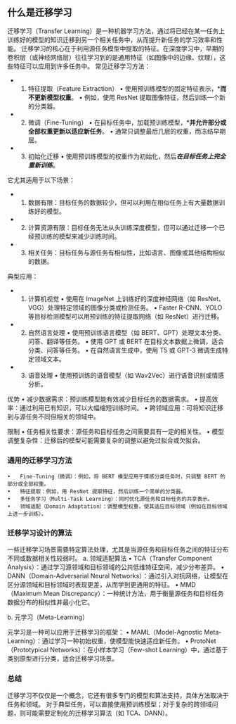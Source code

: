 ## 什么是迁移学习

迁移学习（Transfer Learning）是一种机器学习方法，通过将已经在某一任务上训练好的模型的知识迁移到另一个相关任务中，从而提升新任务的学习效率和性能。
迁移学习的核心在于利用源任务模型中提取的特征。在深度学习中，早期的卷积层（或神经网络层）往往学习到的是通用特征（如图像中的边缘、纹理），这些特征可以应用到许多任务中。
常见迁移学习方法：
-	1.	特征提取（Feature Extraction）
        •	使用预训练模型的固定特征表示，***而不更新模型权重**。
        •	例如，使用 ResNet 提取图像特征，然后训练一个新的分类器。
-	2.	微调（Fine-Tuning）
        •	在目标任务中，加载预训练模型，***并允许部分或全部权重更新以适应新任务**。
        •	通常只调整最后几层的权重，而冻结早期层。
-	3.	初始化迁移
        •	使用预训练模型的权重作为初始化，然后***在目标任务上完全重新训练***。


它尤其适用于以下场景：
- 1.	数据有限：目标任务的数据较少，但可以利用在相似任务上有大量数据训练好的模型。
- 2.	计算资源有限：目标任务无法从头训练深度模型，但可以通过迁移一个已经预训练的模型来减少训练时间。
- 3.	相关任务：目标任务与源任务有相似性，比如语言、图像或其他结构相似的数据。
  

典型应用：

- 1.	计算机视觉
	•	使用在 ImageNet 上训练好的深度神经网络（如 ResNet、VGG）处理特定领域的图像分类或检测任务。
    •	Faster R-CNN、YOLO 等目标检测模型可以用预训练的特征提取网络（如 ResNet）进行迁移。

- 2.	自然语言处理
	•	使用预训练语言模型（如 BERT、GPT）处理文本分类、问答、翻译等任务。
    •	使用 GPT 或 BERT 在目标文本数据上微调，适合分类、问答等任务。
    •	在自然语言生成中，使用 T5 或 GPT-3 微调生成特定领域文本。

- 3.	语音处理
	•	使用预训练的语音模型（如 Wav2Vec）进行语音识别或情感分析。

优势
	•	减少数据需求：预训练模型能有效减少目标任务的数据需求。
	•	提高效率：通过利用已有知识，可以大幅缩短训练时间。
	•	跨领域应用：可将知识迁移到与源任务不同但相关的领域中。

限制
	•	任务相关性要求：源任务和目标任务之间需要具有一定的相关性。
	•	模型调整复杂性：迁移后的模型可能需要复杂的调整以避免过拟合或欠拟合。

### 通用的迁移学习方法
	•	Fine-Tuning（微调）：例如，将 BERT 模型应用于情感分类任务时，只调整 BERT 的部分或全部权重。
	•	特征提取：例如，用 ResNet 提取特征，然后训练一个简单的分类器。
	•	多任务学习（Multi-Task Learning）：同时优化源任务和目标任务的共享表示。
	•	领域适配（Domain Adaptation）：调整模型权重，使其适应目标领域（例如在目标领域上进一步训练）。

### 迁移学习设计的算法

一些迁移学习场景需要特定算法处理，尤其是当源任务和目标任务之间的特征分布不同或数据相关性较弱时。
a. 领域适配算法
	•	TCA（Transfer Component Analysis）：通过学习源领域和目标领域的公共低维特征空间，减少分布差异。
	•	DANN（Domain-Adversarial Neural Networks）：通过引入对抗网络，让模型在区分源领域和目标领域时表现更差，从而学到更通用的特征。
	•	MMD（Maximum Mean Discrepancy）：一种统计方法，用于衡量源任务和目标任务数据分布的相似性并最小化它。

b. 元学习（Meta-Learning）

元学习是一种可以应用于迁移学习的框架：
	•	MAML（Model-Agnostic Meta-Learning）：通过学习一种初始权重，使模型能快速适应新任务。
	•	ProtoNet（Prototypical Networks）：在小样本学习（Few-shot Learning）中，通过基于类别原型进行分类，适合迁移学习场景。

### 总结
迁移学习不仅仅是一个概念，它还有很多专门的模型和算法支持，具体方法取决于任务和领域。
对于典型任务，可以直接使用预训练模型；对于复杂的跨领域问题，则可能需要定制化的迁移学习算法（如 TCA、DANN）。

